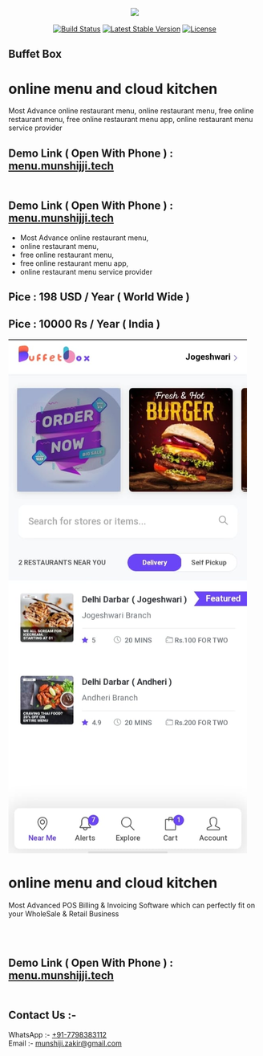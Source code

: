 <p align="center"><img src="https://menu.munshijji.tech/assets/img/logos/logo.png" width="150"></p>

<p align="center">
<a href="#"><img src="https://travis-ci.org/laravel/framework.svg" alt="Build Status"></a>
<!--<a href="#"><img src="https://poser.pugx.org/laravel/framework/d/total.svg" alt="Total Bills"></a>-->
<a href="#"><img src="https://poser.pugx.org/laravel/framework/v/stable.svg" alt="Latest Stable Version"></a>
<a href="#"><img src="https://poser.pugx.org/laravel/framework/license.svg" alt="License"></a>
</p>

## Buffet Box  

# online menu and cloud kitchen 
Most Advance online restaurant menu, online restaurant menu, free online restaurant menu, free online restaurant menu app, online restaurant menu service provider

## Demo Link ( Open With Phone ) : <a href="https://menu.munshijji.tech" target="_blank">menu.munshijji.tech</a> <br><br>




## Demo Link ( Open With Phone ) : <a href="https://menu.munshijji.tech" target="_blank">menu.munshijji.tech</a>

- Most Advance online restaurant menu, 
- online restaurant menu, 
- free online restaurant menu, 
- free online restaurant menu app, 
- online restaurant menu service provider

## Pice : 198 USD / Year ( World Wide )
## Pice : 10000 Rs / Year ( India )

<a href=""><img src="https://github.com/munshiji/online-menu-and-cloud-kitchen/blob/main/1.jpeg?raw=true"  alt="Online Menu"></a> 

# online menu and cloud kitchen
Most Advanced POS Billing & Invoicing Software which can perfectly fit on your WholeSale &amp; Retail Business

<br><br>
## Demo Link ( Open With Phone ) : <a href="https://menu.munshijji.tech" target="_blank">menu.munshijji.tech</a> <br><br>



## Contact Us :- 

WhatsApp :- <a href="https://web.whatsapp.com/send?phone=917798383112" target="_blank" >+91-7798383112</a>
<br>
Email :- <a href="mailto:munshiji.zakir@gmail.com" target="_blank" >munshiji.zakir@gmail.com</a> 
